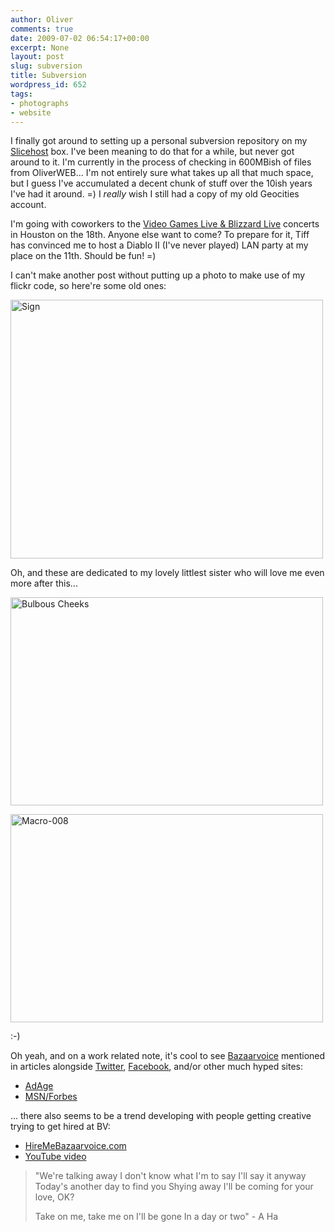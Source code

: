 ```yaml
---
author: Oliver
comments: true
date: 2009-07-02 06:54:17+00:00
excerpt: None
layout: post
slug: subversion
title: Subversion
wordpress_id: 652
tags:
- photographs
- website
---
```


I finally got around to setting up a personal subversion repository on my <a href="http://www.slicehost.com">Slicehost</a> box.  I've been meaning to do that for a while, but never got around to it.  I'm currently in the process of checking in 600MBish of files from OliverWEB... I'm not entirely sure what takes up all that much space, but I guess I've accumulated a decent chunk of stuff over the 10ish years I've had it around. =)  I <em>really</em> wish I still had a copy of my old Geocities account.

I'm going with coworkers to the <a href="http://videogameslive.com/index.php?story=217">Video Games Live & Blizzard Live</a> concerts in Houston on the 18th.  Anyone else want to come?  To prepare for it, Tiff has convinced me to host a Diablo II (I've never played) LAN party at my place on the 11th.  Should be fun! =)

I can't make another post without putting up a photo to make use of my flickr code, so here're some old ones:

<a href="http://www.flickr.com/photos/owiber/57304716/" title="Sign by owiber, on Flickr"><img src="http://farm1.static.flickr.com/25/57304716_a601426608.jpg" width="500" height="414" alt="Sign" /></a>

Oh, and these are dedicated to my lovely littlest sister who will love me even more after this...

<a href="http://www.flickr.com/photos/owiber/148500562/" title="Bulbous Cheeks by owiber, on Flickr"><img src="http://farm1.static.flickr.com/50/148500562_e7a6337ec0.jpg" width="500" height="333" alt="Bulbous Cheeks" /></a>

<a href="http://www.flickr.com/photos/owiber/2238002661/" title="Macro-008 by owiber, on Flickr"><img src="http://farm3.static.flickr.com/2184/2238002661_ea4502d767.jpg" width="500" height="333" alt="Macro-008" /></a>

:-)

Oh yeah, and on a work related note, it's cool to see <a href="http://www.bazaarvoice.com">Bazaarvoice</a> mentioned in articles alongside <a href="http://www.twitter.com">Twitter</a>, <a href="http://www.facebook.com">Facebook</a>, and/or other much hyped sites:
<ul>
<li><a href="http://adage.com/digital/article?article_id=137634">AdAge</a></li>
<li><a href="http://news.in.msn.com/international/article.aspx?cp-documentid=3058418">MSN/Forbes</a></li>
</ul>

... there also seems to be a trend developing with people getting creative trying to get hired at BV:
<ul>
<li><a href="http://hiremebazaarvoice.com/">HireMeBazaarvoice.com</a></li>
<li><a href="http://www.youtube.com/watch?v=0H7xNDGOclk">YouTube video</a></li>
</ul>

<blockquote class="lyrics">"We're talking away
I don't know what
I'm to say I'll say it anyway
Today's another day to find you
Shying away
I'll be coming for your love, OK?

Take on me, take me on
I'll be gone
In a day or two" - A Ha</blockquote>
